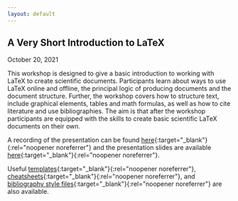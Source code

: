 ```yaml
---
layout: default
---
```


## A Very Short Introduction to LaTeX

October 20, 2021

This workshop is designed to give a basic introduction to working with LaTeX to create scientific documents. Participants learn about ways to use LaTeX online and offline, the principal logic of producing documents and the document structure. Further, the workshop covers how to structure text, include graphical elements, tables and math formulas, as well as how to cite literature and use bibliographies. The aim is that after the workshop participants are equipped with the skills to create basic scientific LaTeX documents on their own.

A recording of the presentation can be found [here](https://umd.box.com/s/41q3ysw9e1kka035lw68xqsnplzhkxh6){:target="_blank"}{:rel="noopener noreferrer"} and the presentation slides are available [here](https://leo-bauer.com/pdfs/latex_intro.pdf){:target="_blank"}{:rel="noopener noreferrer"}.

Useful [templates](https://github.com/gsa-gvpt/gvpt-methods/tree/master/introLaTeX/Templates){:target="_blank"}{:rel="noopener noreferrer"}, [cheatsheets](https://github.com/gsa-gvpt/gvpt-methods/tree/master/introLaTeX/Cheat%20Sheets){:target="_blank"}{:rel="noopener noreferrer"}, and [bibliography style files](https://github.com/gsa-gvpt/gvpt-methods/tree/master/introLaTeX/Bibliography%20Style%20Files){:target="_blank"}{:rel="noopener noreferrer"} are also available.
